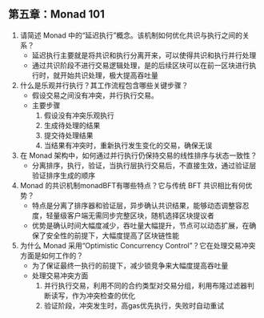 ## 第五章：Monad 101

1. 请简述 Monad 中的“延迟执行”概念。该机制如何优化共识与执行之间的关系？
   - 延迟执行主要就是将共识和执行分离开来，可以使得共识和执行并行处理
   - 通过共识阶段不进行交易逻辑处理，是的后续区块可以在前一区块进行执行时，就开始共识处理，极大提高吞吐量
2. 什么是乐观并行执行？其工作流程包含哪些关键步骤？
   - 假设交易之间没有冲突，并行执行交易。
   - 主要步骤
     1. 假设没有冲突乐观执行
     2. 生成待处理的结果
     3. 提交待处理结果
     4. 当结果有冲突时，重新执行发生变化的交易，确保无误
3. 在 Monad 架构中，如何通过并行执行仍保持交易的线性排序与状态一致性？
   - 分离排序，执行，验证，当执行层执行交易后，不直接生效，通过验证层验证排序生成的顺序
4. Monad 的共识机制monadBFT有哪些特点？它与传统 BFT 共识相比有何优势？
   - 特点是分离了排序器和验证层，异步确认共识结果，能够动态调整容忍度，轻量级客户端无需同步完整区块，随机选择区块提议者
   - 优势是确认时间大幅度减少，吞吐量大幅提升，节点可以动态扩展，在确保了安全性的前提下，大幅度提高了区块链性能
5. 为什么 Monad 采用“Optimistic Concurrency Control”？它在处理交易冲突方面是如何工作的？
   - 为了保证最终一执行的前提下，减少锁竞争来大幅度提高吞吐量
   - 处理交易冲突方面
     1. 并行执行交易，利用不同的合约类型对交易分组，利用布隆过滤器判断读写，作为冲突检查的优化
     2. 验证阶段，冲突发生时，高gas优先执行，失败时自动重试

